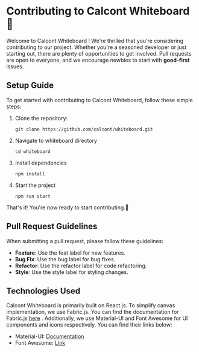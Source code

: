 # Contributing to Calcont Whiteboard 🎨

Welcome to Calcont Whiteboard !
 We're thrilled that you're considering contributing to our project. Whether you're a seasoned developer or just starting out, there are plenty of opportunities to get involved. 
 Pull requests are open to everyone, and we encourage newbies to start with **good-first** issues.

## Setup Guide

To get started with contributing to Calcont Whiteboard, follow these simple steps:

1. Clone the repository:

   ```
   git clone https://github.com/calcont/whiteboard.git
   ```
2. Navigate to whiteboard directory

   ```
   cd whiteboard
   ```
4. Install dependencies

   ```
   npm install
   ```
6. Start the project

   ```
   npm run start
   ```
   
That's it! You're now ready to start contributing.🚀

## Pull Request Guidelines

When submitting a pull request, please follow these guidelines:

- **Feature**: Use the feat label for new features.
- **Bug Fix**: Use the bug label for bug fixes.
- **Refactor**: Use the refactor label for code refactoring.
- **Style**: Use the style label for styling changes.
  
## Technologies Used
Calcont Whiteboard is primarily built on React.js. To simplify canvas implementation, we use Fabric.js. You can find the documentation for Fabric.js [here](http://fabricjs.com/docs/) .
Additionally, we use Material-UI and Font Awesome for UI components and icons respectively. You can find their links below:

- Material-UI: [Documentation](https://mui.com/material-ui/getting-started/)
- Font Awesome: [Link](https://fontawesome.com/icons)
